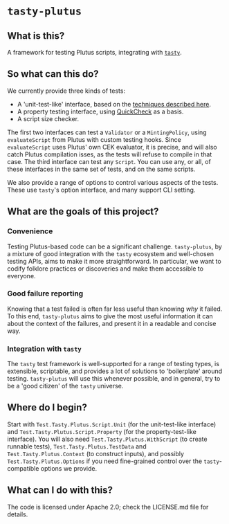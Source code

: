 # `tasty-plutus`

## What is this?

A framework for testing Plutus scripts, integrating with 
[`tasty`](https://hackage.haskell.org/package/tasty).

## So what can this do?

We currently provide three kinds of tests:

* A 'unit-test-like' interface, based on the [techniques described here](https://github.com/input-output-hk/plutus/issues/3360#issuecomment-891643931).
* A property testing interface, using
  [QuickCheck](https://hackage.haskell.org/package/QuickCheck) as a basis.
* A script size checker.

The first two interfaces can test a `Validator` or a `MintingPolicy`, using
`evaluateScript` from Plutus with custom testing hooks. Since `evaluateScript`
uses Plutus' own CEK evaluator, it is precise, and will also catch Plutus
compilation isses, as the tests will refuse to compile in that case. The third
interface can test any `Script`. You can use any, or all, of these interfaces in
the same set of tests, and on the same scripts.

We also provide a range of options to control various aspects of the tests.
These use `tasty`'s option interface, and many support CLI setting.

## What are the goals of this project?

### Convenience

Testing Plutus-based code can be a significant challenge. `tasty-plutus`, by a
mixture of good integration with the `tasty` ecosystem and well-chosen testing
APIs, aims to make it more straightforward. In particular, we want to codify
folklore practices or discoveries and make them accessible to everyone.

### Good failure reporting

Knowing that a test failed is often far less useful than knowing _why_ it
failed. To this end, `tasty-plutus` aims to give the most useful information it
can about the context of the failures, and present it in a readable and concise
way.

### Integration with `tasty`

The `tasty` test framework is well-supported for a range of testing types, is
extensible, scriptable, and provides a lot of solutions to 'boilerplate' around
testing. `tasty-plutus` will use this whenever possible, and in general, try to
be a 'good citizen' of the `tasty` universe.

## Where do I begin?

Start with `Test.Tasty.Plutus.Script.Unit` (for the unit-test-like interface)
and `Test.Tasty.Plutus.Script.Property` (for the property-test-like interface).
You will also need `Test.Tasty.Plutus.WithScript` (to create runnable tests),
`Test.Tasty.Plutus.TestData` and `Test.Tasty.Plutus.Context` (to construct
inputs), and possibly `Test.Tasty.Plutus.Options` if you need fine-grained
control over the `tasty`-compatible options we provide.

## What can I do with this?

The code is licensed under Apache 2.0; check the LICENSE.md file for details.
